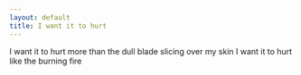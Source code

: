 ```yaml
---
layout: default
title: I want it to hurt
---
```



I want it to hurt more than the dull blade slicing over my skin
I want it to hurt like the burning fire
